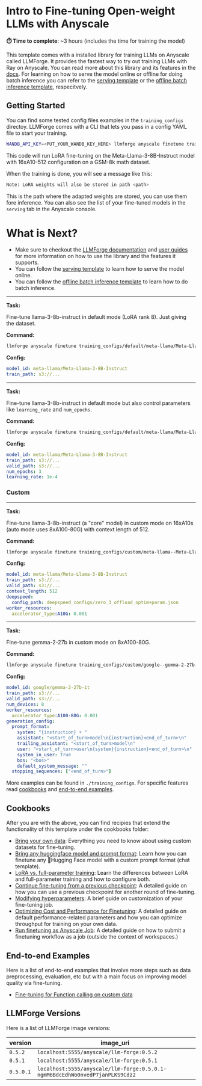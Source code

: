 # Intro to Fine-tuning Open-weight LLMs with Anyscale

**⏱️ Time to complete**: ~3 hours (includes the time for training the model)


This template comes with a installed library for training LLMs on Anyscale called LLMForge. It provides the fastest way to try out training LLMs with Ray on Anyscale. You can read more about this library and its features in the [docs](https://docs.anyscale.com/latest/llms/finetuning/intro). For learning on how to serve the model online or offline for doing batch inference you can refer to the [serving template](https://console.anyscale.com/v2/template-preview/endpoints_v2) or the [offline batch inference template](https://console.anyscale.com/v2/template-preview/batch-llm), respecitvely.


## Getting Started

You can find some tested config files examples in the `training_configs` directoy. LLMForge comes with a CLI that lets you pass in a config YAML file to start your training.


```bash
WANDB_API_KEY=<PUT_YOUR_WANDB_KEY_HERE> llmforge anyscale finetune training_configs/custom/meta-llama--Meta-Llama-3-8B-Instruct/lora/16xA10-512.yaml
```

This code will run LoRA fine-tuning on the Meta-Llama-3-8B-Instruct model with 16xA10-512 configuration on a GSM-8k math dataset.

When the training is done, you will see a message like this:

```bash
Note: LoRA weights will also be stored in path <path>
````

This is the path where the adapted weights are stored, you can use them fore inference. You can also see the list of your fine-tuned models in the `serving` tab in the Anyscale console.

# What is Next?

* Make sure to checkout the [LLMForge documentation](https://docs.anyscale.com/latest/llms/finetuning/intro) and [user guides](https://docs.anyscale.com/latest/llms/finetuning/user-guides) for more information on how to use the library and the features it supports.
* You can follow the [serving template](https://console.anyscale.com/v2/template-preview/endpoints_v2) to learn how to serve the model online.
* You can follow the [offline batch inference template](https://console.anyscale.com/v2/template-preview/batch-llm) to learn how to do batch inference.




--------- 
**Task:** 

Fine-tune llama-3-8b-instruct in default mode (LoRA rank 8). Just giving the dataset.

**Command:**
```bash
llmforge anyscale finetune training_configs/default/meta-llama/Meta-Llama-3-8B-Instruct-simple.yaml --default
```

**Config:**

```yaml
model_id: meta-llama/Meta-Llama-3-8B-Instruct
train_path: s3://...
```


--------- 

**Task:** 

Fine-tune llama-3-8b-instruct in default mode but also control parameters like `learning_rate` and `num_epochs`. 

**Command:**
```bash
llmforge anyscale finetune training_configs/default/meta-llama/Meta-Llama-3-8B-Instruct-custom.yaml --default
```

**Config:**

```yaml
model_id: meta-llama/Meta-Llama-3-8B-Instruct
train_path: s3://...
valid_path: s3://...
num_epochs: 3
learning_rate: 1e-4         
```


### Custom

---------
**Task:** 

Fine-tune llama-3-8b-instruct (a "core" model) in custom mode on 16xA10s (auto mode uses 8xA100-80G) with context length of 512.


**Command:** 

```bash
llmforge anyscale finetune training_configs/custom/meta-llama--Meta-Llama-3-8B-Instruct/lora/16xA10-512.yaml 
```

**Config:**

```yaml
model_id: meta-llama/Meta-Llama-3-8B-Instruct
train_path: s3://...
valid_path: s3://...
context_length: 512
deepspeed:
  config_path: deepspeed_configs/zero_3_offload_optim+param.json
worker_resources:
  accelerator_type:A10G: 0.001
```


---------
**Task:** 

Fine-tune gemma-2-27b in custom mode on 8xA100-80G.


**Command:** 

```bash
llmforge anyscale finetune training_configs/custom/google--gemma-2-27b-it/lora/8xA100-80G-512.yaml 
```

**Config:**

```yaml
model_id: google/gemma-2-27b-it
train_path: s3://...
valid_path: s3://...
num_devices: 8
worker_resources:
  accelerator_type:A100-80G: 0.001
generation_config:
  prompt_format:
    system: "{instruction} + "
    assistant: "<start_of_turn>model\n{instruction}<end_of_turn>\n"
    trailing_assistant: "<start_of_turn>model\n"
    user: "<start_of_turn>user\n{system}{instruction}<end_of_turn>\n"
    system_in_user: True
    bos: "<bos>"
    default_system_message: ""
  stopping_sequences: ["<end_of_turn>"]
```

More examples can be found in `./training_configs`. For specific features read [cookbooks](#cookbooks) and [end-to-end examples](#end-to-end-examples).

## Cookbooks

After you are with the above, you can find recipies that extend the functionality of this template under the cookbooks folder:

* [Bring your own data](cookbooks/bring_your_own_data/README.md): Everything you need to know about using custom datasets for fine-tuning.
* [Bring any huggingface model and prompt format](cookbooks/bring_any_hf_model/README.md): Learn how you can finetune any 🤗Hugging Face model with a custom prompt format (chat template). 
* [LoRA vs. full-parameter training](cookbooks/continue_from_checkpoint/README.md): Learn the differences between LoRA and full-parameter training and how to configure both.
* [Continue fine-tuning from a previous checkpoint](cookbooks/continue_from_checkpoint/README.md): A detailed guide on how you can use a previous checkpoint for another round of fine-tuning.
* [Modifying hyperparameters](cookbooks/modifying_hyperparameters/README.md): A brief guide on customization of your fine-tuning job.
* [Optimizing Cost and Performance for Finetuning](cookbooks/optimize_cost/README.md): A detailed guide on default performance-related parameters and how you can optimize throughput for training on your own data.
* [Run finetuning as Anyscale Job](cookbooks/launch_as_anyscale_job/README.md): A detailed guide on how to submit a finetuning workflow as a job (outside the context of workspaces.)

## End-to-end Examples

Here is a list of end-to-end examples that involve more steps such as data preprocessing, evaluation, etc but with a main focus on improving model quality via fine-tuning.

* [Fine-tuning for Function calling on custom data](end-to-end-examples/fine-tune-function-calling/README.md)

## LLMForge Versions

Here is a list of LLMForge image versions:

| version | image_uri |
|---------|-----------|
| `0.5.2`  | `localhost:5555/anyscale/llm-forge:0.5.2` |
| `0.5.1`  | `localhost:5555/anyscale/llm-forge:0.5.1` |
| `0.5.0.1`  | `localhost:5555/anyscale/llm-forge:0.5.0.1-ngmM6BdcEdhWo0nvedP7janPLKS9Cdz2` |


